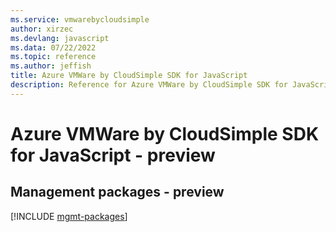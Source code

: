 ```yaml
---
ms.service: vmwarebycloudsimple
author: xirzec
ms.devlang: javascript
ms.data: 07/22/2022
ms.topic: reference
ms.author: jeffish
title: Azure VMWare by CloudSimple SDK for JavaScript
description: Reference for Azure VMWare by CloudSimple SDK for JavaScript
---
```

# Azure VMWare by CloudSimple SDK for JavaScript - preview

## Management packages - preview
[!INCLUDE [mgmt-packages](vmware-by-cloudsimple-mgmt-index.md)]
